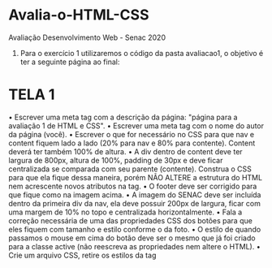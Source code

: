# Avalia-o-HTML-CSS
Avaliação Desenvolvimento Web - Senac 2020

1.	Para o exercício 1 utilizaremos o código da pasta avaliacao1, o objetivo é ter a seguinte página ao final:
 
# TELA 1

•	Escrever uma meta tag com a descrição da página: "página para a avaliação 1 de HTML e CSS".
•	Escrever uma meta tag com o nome do autor da página (você).
•	Escrever o que for necessário no CSS para que nav e content fiquem lado a lado (20% para nav e 80% para contente). Content deverá ter também 100% de altura.
•	A div dentro de content deve ter largura de 800px, altura de 100%, padding de 30px e deve ficar centralizada se comparada com seu parente (contente). Construa o CSS para que ela fique dessa maneira, porém NÃO ALTERE a estrutura do HTML nem acrescente novos atributos na tag.
•	O footer deve ser corrigido para que fique como na imagem acima.
•	A imagem do SENAC deve ser incluída dentro da primeira div da nav, ela deve possuir 200px de largura, ficar com uma margem de 10% no topo e centralizada horizontalmente.
•	Fala a correção necessária de uma das propriedades CSS dos botões para que eles fiquem com tamanho e estilo conforme o da foto. 
•	O estilo de quando passamos o mouse em cima do botão deve ser o mesmo que já foi criado para a classe active (não reescreva as propriedades nem altere o HTML).
•	Crie um arquivo CSS, retire os estilos da tag <style>, inclua no novo arquivo e importe no HTML index.html.
•	Crie as páginas sobre.html e contanto.html com estilo igual ao index.html (não esqueça de alterar os links e o active dos botões).



2.	Desenvolva a tela inicial (antes do login) do site github.com:
 
# TELA 2

•	Você deverá fazer um print de como a tela aparece no seu navegador e incluir junto com a solução.
•	Não precisa realizar as ações dos botões da navbar, nem criar os ícones de flechas.
•	O links não precisam enviar para as páginas originais, eles podem ser vazios.
•	Você não precisa desenvolver o resto da página, apenas o que aparece no print acima. (navbar com “built for developers” + formulário).
•	Critérios de avaliação:
o	Organização do código;
o	Utilização inteligente de seletores;
o	Fidelidade aos tamanhos;
o	Fidelidade às cores e transparências;
